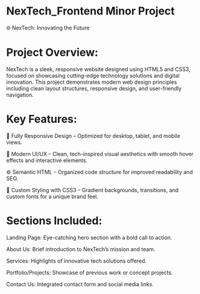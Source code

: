 # NexTech_Frontend Minor Project

🌐 NexTech: Innovating the Future

# Project Overview:

NexTech is a sleek, responsive website designed using HTML5 and CSS3, focused on showcasing cutting-edge technology solutions and digital innovation. This project demonstrates modern web design principles including clean layout structures, responsive design, and user-friendly navigation.

# Key Features:

🚀 Fully Responsive Design – Optimized for desktop, tablet, and mobile views.

🎨 Modern UI/UX – Clean, tech-inspired visual aesthetics with smooth hover effects and interactive elements.

⚙️ Semantic HTML – Organized code structure for improved readability and SEO.

🌈 Custom Styling with CSS3 – Gradient backgrounds, transitions, and custom fonts for a unique brand feel.

# Sections Included:

Landing Page: Eye-catching hero section with a bold call to action.

About Us: Brief introduction to NexTech’s mission and team.

Services: Highlights of innovative tech solutions offered.

Portfolio/Projects: Showcase of previous work or concept projects.

Contact Us: Integrated contact form and social media links.

